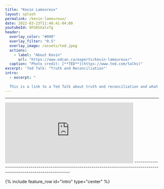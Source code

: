 ```yaml
---
title: "Kevin Lamoureux"
layout: splash
permalink: /kevin-lamoureux/
date: 2022-03-23T11:48:41-04:00
youtubeId: 9FG8SXalxTg
header:
  overlay_color: "#000"
  overlay_filter: "0.5"
  overlay_image: /assets/ted.jpeg
  actions:
    - label: "About Kevin"
      url: "https://www.edcan.ca/experts/kevin-lamoureux/"
  caption: "Photo credit: [**TED**](https://www.ted.com/talks)"
excerpt: 'Ted Talk: "Truth and Reconciliation"'
intro: 
  - excerpt: "
  
  This is a link to a Ted Talk about truth and reconciliation and what it looks like. Kevin Lamoureaux talks about the importance of Indigenous children embracing and keeping in contact with their Indigenous Identities. Lamoureaux speaks about his experience of struggling with his Indigenous identity and the anger that comes along with it. He talks about the anxiety he felt to belong and to have his peers and community members accept him. He discusses that Indigenous histories being more visible today are the result of the brave residential school survivors, Truth and Reconciliation is a gift to Canada to heal." 
---
```

---------------------------------------------------------------------------------------------------------------------------
<iframe width="420" height="200" src="http://www.youtube.com/embed/9FG8SXalxTg" frameborder="0" allowfullscreen></iframe>
---------------------------------------------------------------------------------------------------------------------------

{% include feature_row id="intro" type="center" %}
